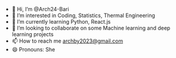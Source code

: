 - 👋 Hi, I’m @Arch24-Bari
- 👀 I’m interested in Coding, Statistics, Thermal Engineering
- 🌱 I’m currently learning Python, React.js
- 💞️ I’m looking to collaborate on some Machine learning and deep learning  projects
- 📫 How to reach me archby2023@gmail.com
- 😄 Pronouns: She

<!---
Arch24-Bari/Arch24-Bari is a ✨ special ✨ repository because its `README.md` (this file) appears on your GitHub profile.
You can click the Preview link to take a look at your changes.
--->
